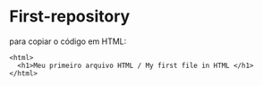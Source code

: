 # First-repository     

para copiar o código em HTML:
```
<html>
  <h1>Meu primeiro arquivo HTML / My first file in HTML </h1>
</html>
```
